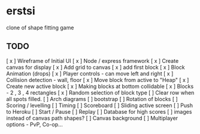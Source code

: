 # erstsi
clone of shape fitting game


## TODO

[ x ] Wireframe of Initial UI
[ x ] Node / express framework
[ x ] Create canvas for display
[ x ] Add grid to canvas
[ x ] add first block
[ x ] Block Animation (drops)
[ x ] Player controls - can move left and right
[ x ] Collision detection - wall, floor
[ x ] Move block from active to "Heap"
[ x ] Create new active block
[ x ] Making blocks at bottom collidable
[ x ] Blocks - 2 , 3 , 4 rectangles
[ x ] Random selection of block type
[ ] Clear row when all spots filled.
[ ] Arch diagrams
[ ] bootstrap
[ ] Rotation of blocks
[ ] Scoring / levelling
[ ] Timing
[ ] Scoreboard
[ ] Sliding active screen
[ ] Push to Heroku
[ ] Start / Pause
[ ] Replay
[ ] Database for high scores
[ ] images instead of canvas path shapes?
[ ] Canvas background
[ ] Multiplayer options - PvP, Co-op...

